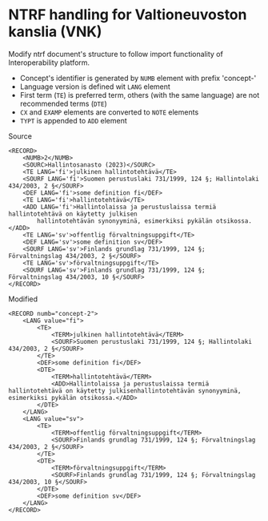 # NTRF handling for Valtioneuvoston kanslia (VNK)

Modify ntrf document's structure to follow import functionality of Interoperability platform.

- Concept's identifier is generated by `NUMB` element with prefix 'concept-'
- Language version is defined wit `LANG` element
- First term (`TE`) is preferred term, others (with the same language) are not recommended terms (`DTE`)
- `CX` and `EXAMP` elements are converted to `NOTE` elements
- `TYPT` is appended to `ADD` element

Source
```
<RECORD>
    <NUMB>2</NUMB>
    <SOURC>Hallintosanasto (2023)</SOURC>
    <TE LANG='fi'>julkinen hallintotehtävä</TE>
    <SOURF LANG='fi'>Suomen perustuslaki 731/1999, 124 §; Hallintolaki 434/2003, 2 §</SOURF>
    <DEF LANG='fi'>some definition fi</DEF>
    <TE LANG='fi'>hallintotehtävä</TE>
    <ADD LANG='fi'>Hallintolaissa ja perustuslaissa termiä hallintotehtävä on käytetty julkisen
        hallintotehtävän synonyyminä, esimerkiksi pykälän otsikossa.</ADD>
    <TE LANG='sv'>offentlig förvaltningsuppgift</TE>
    <DEF LANG='sv'>some definition sv</DEF>
    <SOURF LANG='sv'>Finlands grundlag 731/1999, 124 §; Förvaltningslag 434/2003, 2 §</SOURF>
    <TE LANG='sv'>förvaltningsuppgift</TE>
    <SOURF LANG='sv'>Finlands grundlag 731/1999, 124 §; Förvaltningslag 434/2003, 10 §</SOURF>
</RECORD>
```

Modified
```
<RECORD numb="concept-2">
    <LANG value="fi">
        <TE>
            <TERM>julkinen hallintotehtävä</TERM>
            <SOURF>Suomen perustuslaki 731/1999, 124 §; Hallintolaki 434/2003, 2 §</SOURF>
        </TE>
        <DEF>some definition fi</DEF>
        <DTE>
            <TERM>hallintotehtävä</TERM>
            <ADD>Hallintolaissa ja perustuslaissa termiä hallintotehtävä on käytetty julkisenhallintotehtävän synonyyminä, esimerkiksi pykälän otsikossa.</ADD>
        </DTE>
    </LANG>
    <LANG value="sv">
        <TE>
            <TERM>offentlig förvaltningsuppgift</TERM>
            <SOURF>Finlands grundlag 731/1999, 124 §; Förvaltningslag 434/2003, 2 §</SOURF>
        </TE>
        <DTE>
            <TERM>förvaltningsuppgift</TERM>
            <SOURF>Finlands grundlag 731/1999, 124 §; Förvaltningslag 434/2003, 10 §</SOURF>
        </DTE>
        <DEF>some definition sv</DEF>
    </LANG>
</RECORD>
```